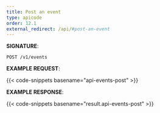 ```yaml
---
title: Post an event
type: apicode
order: 12.1
external_redirect: /api/#post-an-event
---
```


**SIGNATURE**:

`POST /v1/events`

**EXAMPLE REQUEST**:

{{< code-snippets basename="api-events-post" >}}

**EXAMPLE RESPONSE**:

{{< code-snippets basename="result.api-events-post" >}}
